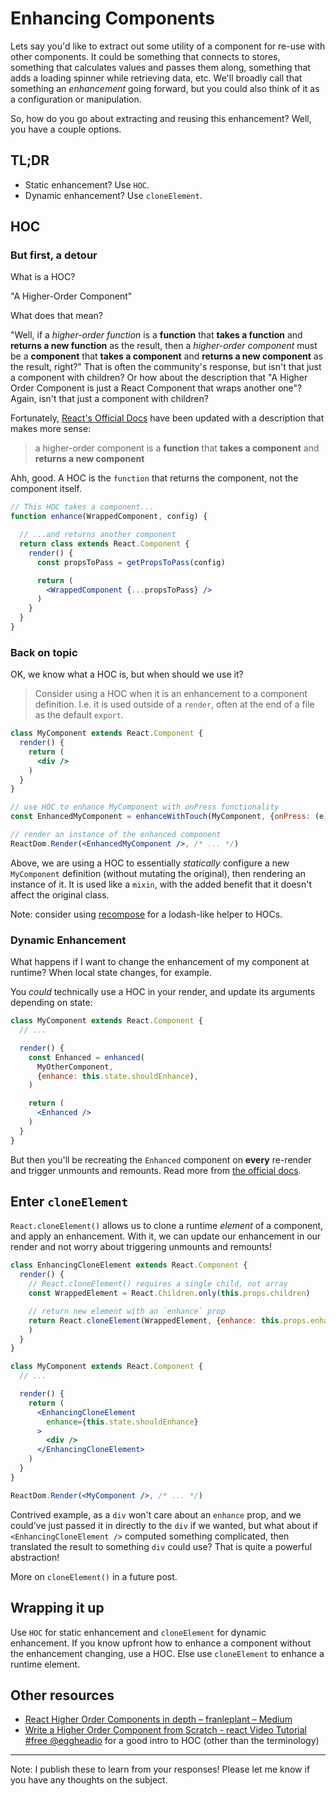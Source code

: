 # Enhancing Components
Lets say you'd like to extract out some utility of a component for re-use with other components. It could be something that connects to stores, something that calculates values and passes them along, something that adds a loading spinner while retrieving data, etc. We'll broadly call that something an *enhancement* going forward, but you could also think of it as a configuration or manipulation.

So, how do you go about extracting and reusing this enhancement? Well, you have a couple options.

## TL;DR
- Static enhancement? Use `HOC`.
- Dynamic enhancement? Use `cloneElement`.

## HOC
### But first, a detour
What is a HOC?

"A Higher-Order Component"

What does that mean?

"Well, if a _higher-order function_ is a **function** that **takes a function** and **returns a new function** as the result, then a _higher-order component_ must be a **component** that **takes a component** and **returns a new component** as the result, right?" That is often the community's response, but isn't that just a component with children? Or how about the description that "A Higher Order Component is just a React Component that wraps another one"? Again, isn't that just a component with children?

Fortunately, [React's Official Docs](https://facebook.github.io/react/docs/higher-order-components.html) have been updated with a description that makes more sense:
> a higher-order component is a **function** that **takes a component** and **returns a new component**

Ahh, good. A HOC is the `function` that returns the component, not the component itself.

```jsx
// This HOC takes a component...
function enhance(WrappedComponent, config) {

  // ...and returns another component
  return class extends React.Component {
    render() {
      const propsToPass = getPropsToPass(config)

      return (
        <WrappedComponent {...propsToPass} />
      )
    }
  }
}
```

### Back on topic
OK, we know what a HOC is, but when should we use it?

> Consider using a HOC when it is an enhancement to a component definition. I.e. it is used outside of a `render`, often at the end of a file as the default `export`.

```jsx
class MyComponent extends React.Component {
  render() {
    return (
      <div />
    )
  }
}

// use HOC to enhance MyComponent with onPress functionality
const EnhancedMyComponent = enhanceWithTouch(MyComponent, {onPress: (e) => console.log(e)})

// render an instance of the enhanced component
ReactDom.Render(<EnhancedMyComponent />, /* ... */)
```

Above, we are using a HOC to essentially _statically_ configure a new `MyComponent` definition (without mutating the original), then rendering an instance of it. It is used like a `mixin`, with the added benefit that it doesn't affect the original class.

Note: consider using [recompose](https://github.com/acdlite/recompose) for a lodash-like helper to HOCs.

### Dynamic Enhancement
What happens if I want to change the enhancement of my component at runtime? When local state changes, for example.

You *could* technically use a HOC in your render, and update its arguments depending on state:

```jsx
class MyComponent extends React.Component {
  // ...

  render() {
    const Enhanced = enhanced(
      MyOtherComponent,
      {enhance: this.state.shouldEnhance),
    )

    return (
      <Enhanced />
    )
  }
}
```

But then you'll be recreating the `Enhanced` component on **every** re-render and trigger unmounts and remounts. Read more from [the official docs](https://facebook.github.io/react/docs/higher-order-components.html#dont-use-hocs-inside-the-render-method).

## Enter `cloneElement`
`React.cloneElement()` allows us to clone a runtime _element_ of a component, and apply an enhancement. With it, we can update our enhancement in our render and not worry about triggering unmounts and remounts!

```jsx
class EnhancingCloneElement extends React.Component {
  render() {
    // React.cloneElement() requires a single child, not array
    const WrappedElement = React.Children.only(this.props.children)

    // return new element with an `enhance` prop
    return React.cloneElement(WrappedElement, {enhance: this.props.enhance})
    )
  }
}

class MyComponent extends React.Component {
  // ...

  render() {
    return (
      <EnhancingCloneElement
        enhance={this.state.shouldEnhance}
      >
        <div />
      </EnhancingCloneElement>
    )
  }
}

ReactDom.Render(<MyComponent />, /* ... */)
```

Contrived example, as a `div` won't care about an `enhance` prop, and we could've just passed it in directly to the `div` if we wanted, but what about if `<EnhancingCloneElement />` computed something complicated, then translated the result to something `div` could use? That is quite a powerful abstraction!

More on `cloneElement()` in a future post.

## Wrapping it up
Use `HOC` for static enhancement and `cloneElement` for dynamic enhancement. If you know upfront how to enhance a component without the enhancement changing, use a HOC. Else use `cloneElement` to enhance a runtime element.

## Other resources
- [React Higher Order Components in depth – franleplant – Medium](https://medium.com/@franleplant/react-higher-order-components-in-depth-cf9032ee6c3e)
- [Write a Higher Order Component from Scratch - react Video Tutorial #free @eggheadio](https://egghead.io/lessons/react-write-a-higher-order-component-from-scratch) for a good intro to HOC (other than the terminology)

---

Note: I publish these to learn from your responses! Please let me know if you have any thoughts on the subject.
